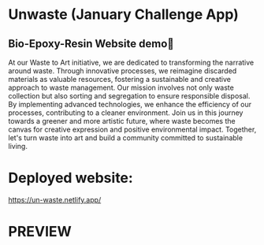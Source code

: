 # Unwaste (January Challenge App)

## Bio-Epoxy-Resin Website demo🎨

At our Waste to Art initiative, we are dedicated to transforming the narrative around waste. Through innovative processes, we reimagine discarded materials as valuable resources, fostering a sustainable and creative approach to waste management. Our mission involves not only waste collection but also sorting and segregation to ensure responsible disposal. By implementing advanced technologies, we enhance the efficiency of our processes, contributing to a cleaner environment. Join us in this journey towards a greener and more artistic future, where waste becomes the canvas for creative expression and positive environmental impact. Together, let's turn waste into art and build a community committed to sustainable living.



# Deployed website:

https://un-waste.netlify.app/

# PREVIEW

